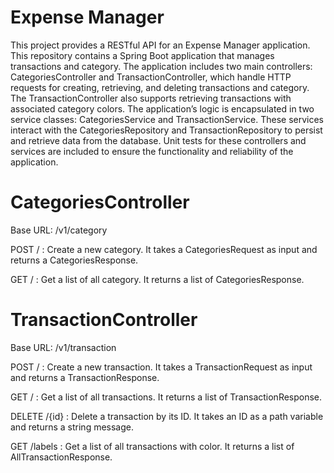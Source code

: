# Expense Manager
This project provides a RESTful API for an Expense Manager application. This repository contains a Spring Boot application that manages transactions and category. The application includes two main controllers: CategoriesController and TransactionController, which handle HTTP requests for creating, retrieving, and deleting transactions and category. The TransactionController also supports retrieving transactions with associated category colors. The application’s logic is encapsulated in two service classes: CategoriesService and TransactionService. These services interact with the CategoriesRepository and TransactionRepository to persist and retrieve data from the database. Unit tests for these controllers and services are included to ensure the functionality and reliability of the application.

# CategoriesController

Base URL: /v1/category

POST / : Create a new category. It takes a CategoriesRequest as input and returns a CategoriesResponse.

GET / : Get a list of all category. It returns a list of CategoriesResponse.

# TransactionController

Base URL: /v1/transaction

POST / : Create a new transaction. It takes a TransactionRequest as input and returns a TransactionResponse.

GET / : Get a list of all transactions. It returns a list of TransactionResponse.

DELETE /{id} : Delete a transaction by its ID. It takes an ID as a path variable and returns a string message.

GET /labels : Get a list of all transactions with color. It returns a list of AllTransactionResponse.
